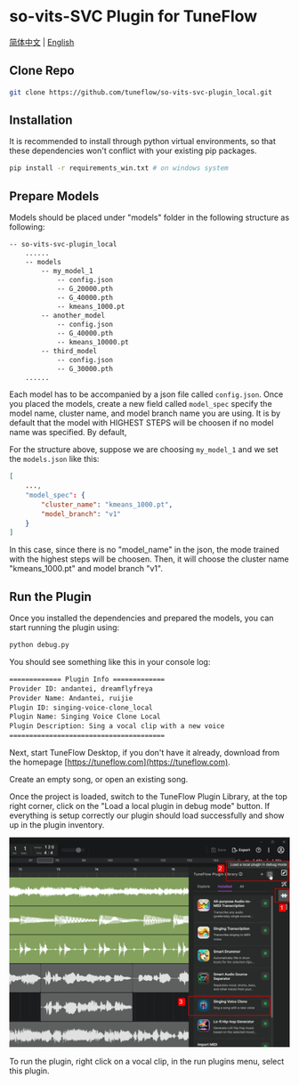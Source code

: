 # so-vits-SVC Plugin for TuneFlow

[简体中文](./README.zh.md) | [English](./README.md)

## Clone Repo

```bash
git clone https://github.com/tuneflow/so-vits-svc-plugin_local.git
```

## Installation

It is recommended to install through python virtual environments, so that these dependencies won't conflict with your existing pip packages.

```bash
pip install -r requirements_win.txt # on windows system
```

## Prepare Models

Models should be placed under "models" folder in the following structure as following:

```
-- so-vits-svc-plugin_local
    ......
    -- models
        -- my_model_1
            -- config.json
            -- G_20000.pth
            -- G_40000.pth
            -- kmeans_1000.pt
        -- another_model
            -- config.json
            -- G_40000.pth
            -- kmeans_10000.pt
        -- third_model
            -- config.json
            -- G_30000.pth
    ......
```

Each model has to be accompanied by a json file called `config.json`. Once you placed the models, create a new field called `model_spec` specify the model name, cluster name, and model branch name you are using.
It is by default that the model with HIGHEST STEPS will be choosen if no model name was specified. By default, 

For the structure above, suppose we are choosing `my_model_1` and we set the `models.json` like this:

```json
[
    ..., 
    "model_spec": {
        "cluster_name": "kmeans_1000.pt",
        "model_branch": "v1"
    }
]
```
In this case, since there is no "model_name" in the json, the mode trained with the highest steps will be choosen. Then, it will choose the cluster name "kmeans_1000.pt" and model branch "v1". 


## Run the Plugin

Once you installed the dependencies and prepared the models, you can start running the plugin using:

```bash
python debug.py
```

You should see something like this in your console log:

```bash
============= Plugin Info =============
Provider ID: andantei, dreamflyfreya
Provider Name: Andantei, ruijie
Plugin ID: singing-voice-clone_local
Plugin Name: Singing Voice Clone Local
Plugin Description: Sing a vocal clip with a new voice
=======================================
```

Next, start TuneFlow Desktop, if you don't have it already, download from the homepage [https://tuneflow.com](https://tuneflow.com).

Create an empty song, or open an existing song.

Once the project is loaded, switch to the TuneFlow Plugin Library, at the top right corner, click on the "Load a local plugin in debug mode" button. If everything is setup correctly our plugin should load successfully and show up in the plugin inventory.

![Load local debug plugin](./images/load_plugin_en.jpg)

To run the plugin, right click on a vocal clip, in the run plugins menu, select this plugin.

